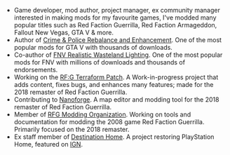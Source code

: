 - Game developer, mod author, project manager, ex community manager interested in making mods for my favourite games, I've modded many popular titles such as Red Faction Guerrilla, Red Faction Armageddon, Fallout New Vegas, GTA V & more.
- Author of [Crime & Police Rebalance and Enhancement](https://www.youtube.com/watch?v=fOE1VQRKV5o). One of the most popular mods for GTA V with thousands of downloads.
- Co-author of [FNV Realistic Wasteland Lighting](https://www.nexusmods.com/newvegas/mods/52037/). One of the most popular mods for FNV with millions of downloads and thousands of endorsements.
- Working on the [RF:G Terraform Patch](https://github.com/CamoRF/Red-Faction-Guerrilla-Terraform-Patch). A Work-in-progress project that adds content, fixes bugs, and enhances many features; made for the 2018 remaster of Red Faction Guerrilla.
- Contributing to [Nanoforge](https://github.com/Moneyl/Nanoforge). A map editor and modding tool for the 2018 remaster of Red Faction Guerrilla.
- Member of [RFG Modding Organization](https://github.com/rfg-modding). Working on tools and documentation for modding the 2008 game Red Faction Guerrilla. Primarily focused on the 2018 remaster.
- Ex staff member of [Destination Home](https://github.com/DestinationHome/Destination-Home-Online). A project restoring PlayStation Home, featured on [IGN](https://www.ign.com/articles/the-playable-playstation-home-restored-by-fans).
